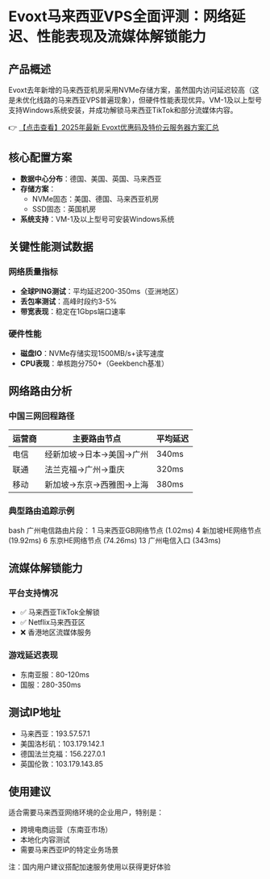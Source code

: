 # Evoxt马来西亚VPS全面评测：网络延迟、性能表现及流媒体解锁能力

## 产品概述

Evoxt去年新增的马来西亚机房采用NVMe存储方案，虽然国内访问延迟较高（这是未优化线路的马来西亚VPS普遍现象），但硬件性能表现优异。VM-1及以上型号支持Windows系统安装，并成功解锁马来西亚TikTok和部分流媒体内容。

👉 [【点击查看】2025年最新 Evoxt优惠码及特价云服务器方案汇总](https://bit.ly/evoxt)

## 核心配置方案

- **数据中心分布**：德国、美国、英国、马来西亚
- **存储方案**：
  - NVMe固态：美国、德国、马来西亚机房
  - SSD固态：英国机房
- **系统支持**：VM-1及以上型号可安装Windows系统

## 关键性能测试数据

### 网络质量指标
- **全球PING测试**：平均延迟200-350ms（亚洲地区）
- **丢包率测试**：高峰时段约3-5%
- **带宽表现**：稳定在1Gbps端口速率

### 硬件性能
- **磁盘IO**：NVMe存储实现1500MB/s+读写速度
- **CPU表现**：单核跑分750+（Geekbench基准）

## 网络路由分析

### 中国三网回程路径
| 运营商 | 主要路由节点 | 平均延迟 |
|--------|--------------|----------|
| 电信   | 经新加坡→日本→美国→广州 | 340ms |
| 联通   | 法兰克福→广州→重庆 | 320ms |
| 移动   | 新加坡→东京→西雅图→上海 | 380ms |

### 典型路由追踪示例
bash
广州电信路由片段：
1 马来西亚GB网络节点 (1.02ms)
4 新加坡HE网络节点 (19.92ms)
6 东京HE网络节点 (74.26ms)
13 广州电信入口 (343ms)

## 流媒体解锁能力

### 平台支持情况
- ✅ 马来西亚TikTok全解锁
- ✅ Netflix马来西亚区
- ❌ 香港地区流媒体服务

### 游戏延迟表现
- 东南亚服：80-120ms
- 国服：280-350ms

## 测试IP地址
- 马来西亚：193.57.57.1
- 美国洛杉矶：103.179.142.1
- 德国法兰克福：156.227.0.1
- 英国伦敦：103.179.143.85

## 使用建议
适合需要马来西亚网络环境的企业用户，特别是：
- 跨境电商运营（东南亚市场）
- 本地化内容测试
- 需要马来西亚IP的特定业务场景

注：国内用户建议搭配加速服务使用以获得更好体验